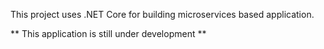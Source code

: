 
This project uses .NET Core for building microservices based application.

** This application is still under development **
